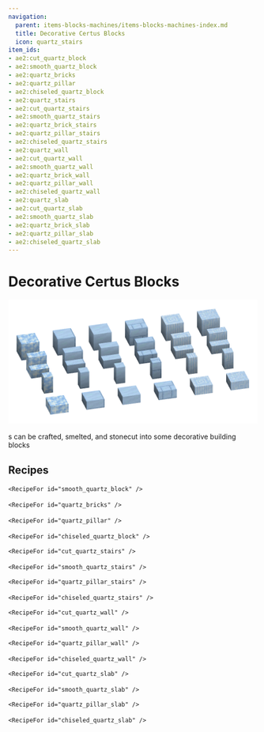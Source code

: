 ```yaml
---
navigation:
  parent: items-blocks-machines/items-blocks-machines-index.md
  title: Decorative Certus Blocks
  icon: quartz_stairs
item_ids:
- ae2:cut_quartz_block
- ae2:smooth_quartz_block
- ae2:quartz_bricks
- ae2:quartz_pillar
- ae2:chiseled_quartz_block
- ae2:quartz_stairs
- ae2:cut_quartz_stairs
- ae2:smooth_quartz_stairs
- ae2:quartz_brick_stairs
- ae2:quartz_pillar_stairs
- ae2:chiseled_quartz_stairs
- ae2:quartz_wall
- ae2:cut_quartz_wall
- ae2:smooth_quartz_wall
- ae2:quartz_brick_wall
- ae2:quartz_pillar_wall
- ae2:chiseled_quartz_wall
- ae2:quartz_slab
- ae2:cut_quartz_slab
- ae2:smooth_quartz_slab
- ae2:quartz_brick_slab
- ae2:quartz_pillar_slab
- ae2:chiseled_quartz_slab
---
```


# Decorative Certus Blocks

![Decorative certus blocks](../assets/assemblies/decorative_certus.png)

<ItemLink id="quartz_block" />s can be crafted, smelted, and stonecut into some decorative building blocks

## Recipes

<Column>
  <Row gap="0">
    <RecipeFor id="cut_quartz_block" />

    <RecipeFor id="smooth_quartz_block" />

    <RecipeFor id="quartz_bricks" />

    <RecipeFor id="quartz_pillar" />

    <RecipeFor id="chiseled_quartz_block" />
  </Row>

  <Row>
    <RecipeFor id="quartz_stairs" />

    <RecipeFor id="cut_quartz_stairs" />

    <RecipeFor id="smooth_quartz_stairs" />
  </Row>

  <Row>
    <RecipeFor id="quartz_brick_stairs" />

    <RecipeFor id="quartz_pillar_stairs" />

    <RecipeFor id="chiseled_quartz_stairs" />
  </Row>

  <Row>
    <RecipeFor id="quartz_wall" />

    <RecipeFor id="cut_quartz_wall" />

    <RecipeFor id="smooth_quartz_wall" />
  </Row>

  <Row>
    <RecipeFor id="quartz_brick_wall" />

    <RecipeFor id="quartz_pillar_wall" />

    <RecipeFor id="chiseled_quartz_wall" />
  </Row>

  <Row>
    <RecipeFor id="quartz_slab" />

    <RecipeFor id="cut_quartz_slab" />

    <RecipeFor id="smooth_quartz_slab" />
  </Row>

  <Row>
    <RecipeFor id="quartz_brick_slab" />

    <RecipeFor id="quartz_pillar_slab" />

    <RecipeFor id="chiseled_quartz_slab" />
  </Row>
</Column>
